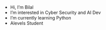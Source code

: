 - Hi, I’m Bilal
- I’m interested in Cyber Security and AI Dev
- I’m currently learning Python 
- Alevels Student

<!---
ChoiBillu/ChoiBillu is a ✨ special ✨ repository because its `README.md` (this file) appears on your GitHub profile.
You can click the Preview link to take a look at your changes.
--->
